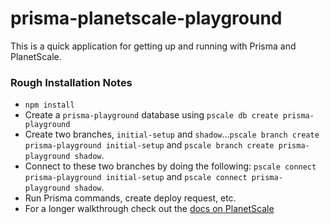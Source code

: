 # prisma-planetscale-playground

This is a quick application for getting up and running with Prisma and PlanetScale.

### Rough Installation Notes

* `npm install`
* Create a `prisma-playground` database using `pscale db create prisma-playground`
* Create two branches, `initial-setup` and `shadow`...`pscale branch create prisma-playground initial-setup` and `pscale branch create prisma-playground shadow`.
* Connect to these two branches by doing the following: `pscale connect prisma-playground initial-setup` and `pscale connect prisma-playground shadow`.
* Run Prisma commands, create deploy request, etc.
* For a longer walkthrough check out the [docs on PlanetScale](https://docs.planetscale.com/tutorials/automatic-prisma-migrations)
